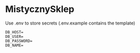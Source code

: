 # MistycznySklep

Use .env to store secrets (.env.example contains the template)
```env
DB_HOST=
DB_USER=
DB_PASSWORD=
DB_NAME=
```
